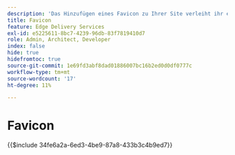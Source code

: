 ```yaml
---
description: 'Das Hinzufügen eines Favicon zu Ihrer Site verleiht ihr einen professionellen Look in den Browsern Ihres Besuchers:'
title: Favicon
feature: Edge Delivery Services
exl-id: e5225611-8bc7-4239-96db-83f7819410d7
role: Admin, Architect, Developer
index: false
hide: true
hidefromtoc: true
source-git-commit: 1e69fd3abf8dad01886007bc16b2ed0d0df0777c
workflow-type: tm+mt
source-wordcount: '17'
ht-degree: 11%

---
```


# Favicon

{{$include 34fe6a2a-6ed3-4be9-87a8-433b3c4b9ed7}}
